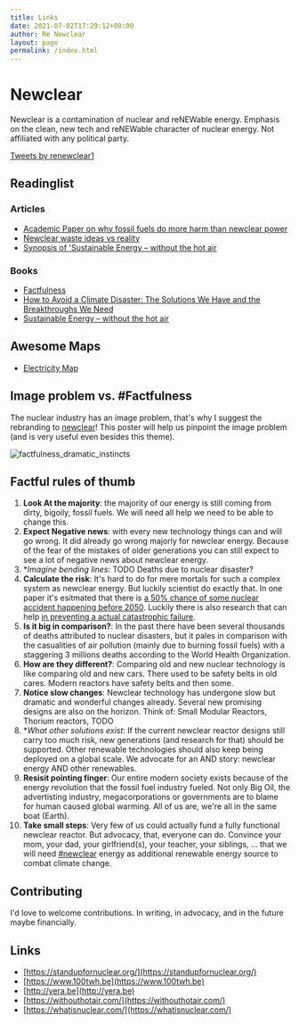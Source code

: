 ```yaml
---
title: Links
date: 2021-07-02T17:29:12+00:00
author: Re Newclear
layout: page
permalink: /index.html
---
```


# Newclear

Newclear is a contamination of nuclear and reNEWable energy. Emphasis on the clean, new tech and reNEWable character of nuclear energy. Not affiliated with any political party.

<a class="twitter-timeline" data-theme="light" href="https://twitter.com/renewclear1?ref_src=twsrc%5Etfw">Tweets by renewclear1</a> <script async src="https://platform.twitter.com/widgets.js" charset="utf-8"></script>

## Readinglist

### Articles
- [Academic Paper on why fossil fuels do more harm than newclear power](https://blogs.ei.columbia.edu/2013/04/15/fossil-fuels-do-far-more-harm-than-nuclear-power/)
- [Newclear waste ideas vs reality](https://thoughtscapism.com/2017/11/04/nuclear-waste-ideas-vs-reality/)
- [Synopsis of 'Sustainable Energy – without the hot air](https://withouthotair.com//synopsis10.pdf)

### Books
- [Factfulness]()
- [How to Avoid a Climate Disaster: The Solutions We Have and the Breakthroughs We Need]()
- [Sustainable Energy – without the hot air](https://withouthotair.com/)

## Awesome Maps

- [Electricity Map](https://www.electricitymap.org/?page=map&solar=false&remote=true&wind=false)


## Image problem vs. #Factfulness

The nuclear industry has an image problem, that's why I suggest the rebranding to [newclear](https://twitter.com/newclea64645516)! This poster will help us pinpoint the image problem (and is very useful even besides this theme).

![factfulness_dramatic_instincts](https://s3-eu-west-1.amazonaws.com/static.gapminder.org/GapminderMedia/wp-uploads/20180325155717/factfulness-poster-web-images-20180215-v3_Dramatic-instincts-765x1024.jpg)

## Factful rules of thumb

1. **Look At the majority**: the majority of our energy is still coming from dirty, bigoily, fossil fuels. We will need all help we need to be able to change this.
2. **Expect Negative news**: with every new technology things can and will go wrong. It did already go wrong majorly for newclear energy. Because of the fear of the mistakes of older generations you can still expect to see a lot of negative news about newclear energy.
3. **Imagine bending lines*: TODO Deaths due to nuclear disaster? 
4. **Calculate the risk**: It's hard to do for mere mortals for such a complex system as newclear energy. But luckily scientist do exactly that. In one paper it's esitmated that there is [a 50% chance of some nuclear accident happening before 2050](https://www.technologyreview.com/s/536886/the-chances-of-another-chernobyl-before-2050-50-say-safety-specialists/). Luckily there is also research that can help [in preventing a actual catastrophic failure](https://www.researchgate.net/publication/330943763_Natural_Hazards_and_Nuclear_Power_Plant_Safety).
5. **Is it big in comparison?**: In the past there have been several thousands of deaths attributed to nuclear disasters, but it pales in comparison with the casualities of air pollution (mainly due to burning fossil fuels) with a staggering 3 millions deaths according to the World Health Organization.
6. **How are they different?**: Comparing old and new nuclear technology is like comparing old and new cars. There used to be safety belts in old cares. Modern reactors have safety belts and then some. 
7. **Notice slow changes**: Newclear technology has undergone slow but dramatic and wonderful changes already. Several new promising designs are also on the horizon. Think of: Small Modular Reactors, Thorium reactors, TODO
8. **What other solutions exist*: If the current newclear reactor designs still carry too much risk, new generations (and research for that) should be supported. Other renewable technologies should also keep being deployed on a global scale. We advocate for an AND story: newclear energy AND other renewables.
9. **Resisit pointing finger**: Our entire modern society exists because of the energy revolution that the fossil fuel industry fueled. Not only Big Oil, the advertisting industry, megacorporations or governments are to blame for human caused global warming. All of us are, we're all in the same boat (Earth).
10. **Take small steps**: Very few of us could actually fund a fully functional newclear reactor. But advocacy, that, everyone can do. Convince your mom, your dad, your girlfriend(s), your teacher, your siblings, ... that we will need [#newclear](https://twitter.com/search?q=%23newclear) energy as additional renewable energy source to combat climate change.

## Contributing

I'd love to welcome contributions. In writing, in advocacy, and in the future maybe financially.

## Links

- [https://standupfornuclear.org/](https://standupfornuclear.org/)
- [https://www.100twh.be](https://www.100twh.be)
- [http://yera.be](http://yera.be)
- [https://withouthotair.com/](https://withouthotair.com/)
- [https://whatisnuclear.com/](https://whatisnuclear.com/)

